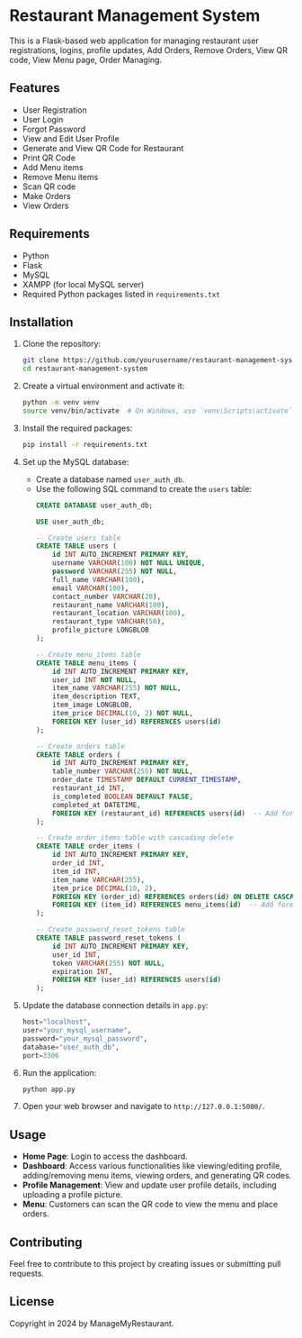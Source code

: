 # Restaurant Management System

This is a Flask-based web application for managing restaurant user registrations, logins, profile updates, Add Orders, Remove Orders, View QR code, View Menu page, Order Managing.

## Features

- User Registration
- User Login
- Forgot Password
- View and Edit User Profile
- Generate and View QR Code for Restaurant
- Print QR Code
- Add Menu items
- Remove Menu items
- Scan QR code 
- Make Orders
- View Orders 

## Requirements

- Python
- Flask
- MySQL
- XAMPP (for local MySQL server)
- Required Python packages listed in `requirements.txt`

## Installation

1. Clone the repository:
    ```bash
    git clone https://github.com/yourusername/restaurant-management-system.git
    cd restaurant-management-system
    ```

2. Create a virtual environment and activate it:
    ```bash
    python -m venv venv
    source venv/bin/activate  # On Windows, use `venv\Scripts\activate`
    ```

3. Install the required packages:
    ```bash
    pip install -r requirements.txt
    ```

4. Set up the MySQL database:
    - Create a database named `user_auth_db`.
    - Use the following SQL command to create the `users` table:
        ```sql
        CREATE DATABASE user_auth_db;

        USE user_auth_db;

        -- Create users table
        CREATE TABLE users (
            id INT AUTO_INCREMENT PRIMARY KEY,
            username VARCHAR(100) NOT NULL UNIQUE,
            password VARCHAR(255) NOT NULL,
            full_name VARCHAR(100),
            email VARCHAR(100),
            contact_number VARCHAR(20),
            restaurant_name VARCHAR(100),
            restaurant_location VARCHAR(100),
            restaurant_type VARCHAR(50),
            profile_picture LONGBLOB
        );

        -- Create menu_items table
        CREATE TABLE menu_items (
            id INT AUTO_INCREMENT PRIMARY KEY,
            user_id INT NOT NULL,
            item_name VARCHAR(255) NOT NULL,
            item_description TEXT,
            item_image LONGBLOB,
            item_price DECIMAL(10, 2) NOT NULL,
            FOREIGN KEY (user_id) REFERENCES users(id)
        );

        -- Create orders table
        CREATE TABLE orders (
            id INT AUTO_INCREMENT PRIMARY KEY,
            table_number VARCHAR(255) NOT NULL,
            order_date TIMESTAMP DEFAULT CURRENT_TIMESTAMP,
            restaurant_id INT,
            is_completed BOOLEAN DEFAULT FALSE,
            completed_at DATETIME,
            FOREIGN KEY (restaurant_id) REFERENCES users(id)  -- Add foreign key for restaurant_id
        );

        -- Create order_items table with cascading delete
        CREATE TABLE order_items (
            id INT AUTO_INCREMENT PRIMARY KEY,
            order_id INT,
            item_id INT,
            item_name VARCHAR(255),
            item_price DECIMAL(10, 2),
            FOREIGN KEY (order_id) REFERENCES orders(id) ON DELETE CASCADE,  -- Add ON DELETE CASCADE
            FOREIGN KEY (item_id) REFERENCES menu_items(id)  -- Add foreign key for item_id
        );

        -- Create password_reset_tokens table
        CREATE TABLE password_reset_tokens (
            id INT AUTO_INCREMENT PRIMARY KEY,
            user_id INT,
            token VARCHAR(255) NOT NULL,
            expiration INT,
            FOREIGN KEY (user_id) REFERENCES users(id)
        );
        ```

5. Update the database connection details in `app.py`:
    ```python
    host="localhost",
    user="your_mysql_username",
    password="your_mysql_password",
    database="user_auth_db",
    port=3306
    ```

6. Run the application:
    ```bash
    python app.py
    ```

7. Open your web browser and navigate to `http://127.0.0.1:5000/`.

## Usage

- **Home Page**: Login to access the dashboard.
- **Dashboard**: Access various functionalities like viewing/editing profile, adding/removing menu items, viewing orders, and generating QR codes.
- **Profile Management**: View and update user profile details, including uploading a profile picture.
- **Menu**: Customers can scan the QR code to view the menu and place orders.

## Contributing

Feel free to contribute to this project by creating issues or submitting pull requests.

## License

Copyright in 2024 by ManageMyRestaurant.
